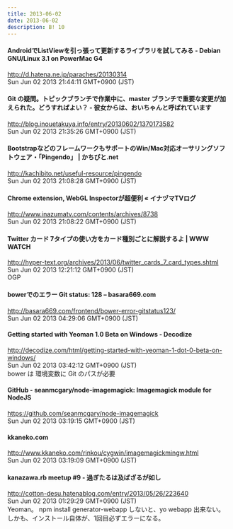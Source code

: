 ```yaml
---
title: 2013-06-02
date: 2013-06-02
description: B! 10
---
```


#### AndroidでListViewを引っ張って更新するライブラリを試してみる - Debian GNU/Linux 3.1 on PowerMac G4
http://d.hatena.ne.jp/paraches/20130314<br>
Sun Jun 02 2013 21:44:11 GMT+0900 (JST)<br>


#### Git の疑問。トピックブランチで作業中に、master ブランチで重要な変更が加えられた。どうすればよい？ - 彼女からは、おいちゃんと呼ばれています
http://blog.inouetakuya.info/entry/20130602/1370173582<br>
Sun Jun 02 2013 21:35:26 GMT+0900 (JST)<br>


#### BootstrapなどのフレームワークもサポートのWin/Mac対応オーサリングソフトウェア・「Pingendo」 | かちびと.net
http://kachibito.net/useful-resource/pingendo<br>
Sun Jun 02 2013 21:08:28 GMT+0900 (JST)<br>


#### Chrome extension, WebGL Inspectorが超便利 « イナヅマTVログ
http://www.inazumatv.com/contents/archives/8738<br>
Sun Jun 02 2013 21:08:22 GMT+0900 (JST)<br>


#### Twitter カード 7タイプの使い方をカード種別ごとに解説するよ | WWW WATCH
http://hyper-text.org/archives/2013/06/twitter_cards_7_card_types.shtml<br>
Sun Jun 02 2013 12:21:12 GMT+0900 (JST)<br>
OGP


#### bowerでのエラー Git status: 128 – basara669.com
http://basara669.com/frontend/bower-error-gitstatus123/<br>
Sun Jun 02 2013 04:29:06 GMT+0900 (JST)<br>


#### Getting started with Yeoman 1.0 Beta on Windows - Decodize
http://decodize.com/html/getting-started-with-yeoman-1-dot-0-beta-on-windows/<br>
Sun Jun 02 2013 03:42:12 GMT+0900 (JST)<br>
bower は 環境変数に Git のパスが必要


#### GitHub - seanmcgary/node-imagemagick: Imagemagick module for NodeJS
https://github.com/seanmcgary/node-imagemagick<br>
Sun Jun 02 2013 03:19:15 GMT+0900 (JST)<br>


#### kkaneko.com
http://www.kkaneko.com/rinkou/cygwin/imagemagickmingw.html<br>
Sun Jun 02 2013 03:19:09 GMT+0900 (JST)<br>


#### kanazawa.rb meetup #9 - 過ぎたるは及ばざるが如し
http://cotton-desu.hatenablog.com/entry/2013/05/26/223640<br>
Sun Jun 02 2013 01:29:29 GMT+0900 (JST)<br>
Yeoman。 npm install generator-webapp しないと、yo webapp 出来ない。しかも、インストール自体が、1回目必ずエラーになる。


